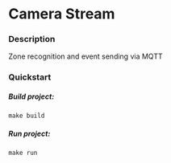 # Camera Stream

### Description
Zone recognition and event sending via MQTT

### Quickstart
##### Build project:
```console
make build
```

##### Run project:
```console
make run
```
